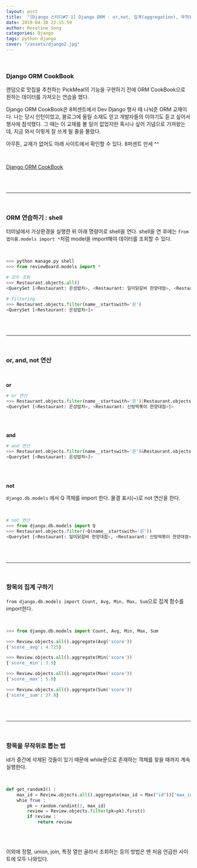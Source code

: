 ```yaml
---
layout: post
title:  "[Django 스터디#7-1] Django ORM - or,not, 집계(aggregation), 무작위 추출"
date: 2019-04-30 22:15:59
author: Roseline Song
categories: Django
tags: python django 
cover: "/assets/django2.jpg"
---
```


<br>

### Django ORM CookBook

랜덤으로 맛집을 추천하는 PickMeal의 기능을 구현하기 전에 ORM CookBook으로 원하는 데이터를 가져오는 연습을 했다. 

Django ORM CookBook은 8퍼센트에서 Dev Django 행사 때 나눠준 ORM 교재이다. 나는 당시 인턴이었고, 블로그에 올릴 소재도 얻고 개발자들의 이야기도 듣고 싶어서 행사에 참석했다. 그 때는 이 교재를 볼 일이 없었지만 혹시나 싶어 기념으로 가져왔는데, 지금 와서 이렇게 잘 쓰게 될 줄을 몰랐다.

아무튼, 교재가 없어도 아래 사이트에서 확인할 수 있다. 
8퍼센트 만세 ^^

<br>

[Django ORM CookBook](https://django-orm-cookbook-ko.readthedocs.io/en/latest/)

<br>
<br>

<hr>

<br>

### ORM 연습하기 : shell

터미널에서 가상환경을 실행한 뒤 아래 명령어로 shell을 연다. shell을 연 후에는 `from 앱이름.models import *`처럼 model을 import해야 데이터를 조회할 수 있다. 

<br>

```python
>>> python manage.py shell
>>> from reviewBoard.models import * 

# 모두 조회
>>> Restaurant.objects.all()
<QuerySet [<Restaurant: 은성밥차>, <Restaurant: 일미닭갈비 한양대점>, <Restaurant: 신탕떡볶이 한양대점>, <Restaurant: 따봄>, <Restaurant: 플랜비>]>

# filtering
>>> Restaurant.objects.filter(name__startswith='은')
<QuerySet [<Restaurant: 은성밥차>]>
```

<br>
<br>

<hr>

<br>

### or, and, not 연산

<br>

**or**

```python
# or 연산 
>>> Restaurant.objects.filter(name__startswith='은')|Restaurant.objects.filter(name__startswith='신')
<QuerySet [<Restaurant: 은성밥차>, <Restaurant: 신탕떡볶이 한양대점>]>
```

<br>
<br>

**and**

```python
# and 연산
>>> Restaurant.objects.filter(name__startswith='은')&Restaurant.objects.filter(category__startswith='한')
<QuerySet [<Restaurant: 은성밥차>]>
```


<br>
<br>

**not**

`django.db.models` 에서 Q 객체를 import 한다.
물결 표시(~)로 not 연산을 한다.

<br>

```python
# not 연산
>>> from django.db.models import Q
>>> Restaurant.objects.filter(~Q(name__startswith='은'))
<QuerySet [<Restaurant: 일미닭갈비 한양대점>, <Restaurant: 신탕떡볶이 한양대점>, <Restaurant: 따봄>, <Restaurant: 플랜비>]>
```

<br>
<br>

<hr>

<br>

### 항목의 집계 구하기 

`from django.db.models import Count, Avg, Min, Max, Sum`으로 집계 함수를 import한다. 

<br>

```python
>>> from django.db.models import Count, Avg, Min, Max, Sum 

>>> Review.objects.all().aggregate(Avg('score'))
{'score__avg': 4.725}

>>> Review.objects.all().aggregate(Min('score'))
{'score__min': 3.9}

>>> Review.objects.all().aggregate(Max('score'))
{'score__max': 5.0}

>>> Review.objects.all().aggregate(Sum('score'))
{'score__sum': 37.8}
```

<br>
<br>

<hr>

<br>

### 항목을 무작위로 뽑는 법 

id가 중간에 삭제된 것들이 있기 때문에 while문으로 존재하는 객체를 찾을 때까지 계속 실행한다. 

<br>

```python 
def get_random3() : 
    max_id = Review.objects.all().aggregate(max_id = Max("id"))['max_id']
    whie True : 
        pk = random.randint(1, max_id)
        review = Review.objects.filter(pk=pk).first()
        if review : 
            return review
```

<br>
<br>

이외에 정렬, union, join, 특정 열만 골라서 조회하는 등의 방법은 맨 처음 언급한 사이트에 모두 나와있다. 


<br>
<br>